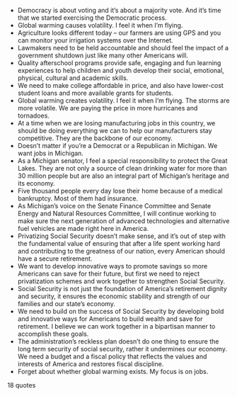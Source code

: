  - Democracy is about voting and it’s about a majority vote. And it’s time that we started exercising the Democratic process.
 - Global warming causes volatility. I feel it when I’m flying.
 - Agriculture looks different today – our farmers are using GPS and you can monitor your irrigation systems over the Internet.
 - Lawmakers need to be held accountable and should feel the impact of a government shutdown just like many other Americans will.
 - Quality afterschool programs provide safe, engaging and fun learning experiences to help children and youth develop their social, emotional, physical, cultural and academic skills.
 - We need to make college affordable in price, and also have lower-cost student loans and more available grants for students.
 - Global warming creates volatility. I feel it when I’m flying. The storms are more volatile. We are paying the price in more hurricanes and tornadoes.
 - At a time when we are losing manufacturing jobs in this country, we should be doing everything we can to help our manufacturers stay competitive. They are the backbone of our economy.
 - Doesn’t matter if you’re a Democrat or a Republican in Michigan. We want jobs in Michigan.
 - As a Michigan senator, I feel a special responsibility to protect the Great Lakes. They are not only a source of clean drinking water for more than 30 million people but are also an integral part of Michigan’s heritage and its economy.
 - Five thousand people every day lose their home because of a medical bankruptcy. Most of them had insurance.
 - As Michigan’s voice on the Senate Finance Committee and Senate Energy and Natural Resources Committee, I will continue working to make sure the next generation of advanced technologies and alternative fuel vehicles are made right here in America.
 - Privatizing Social Security doesn’t make sense, and it’s out of step with the fundamental value of ensuring that after a life spent working hard and contributing to the greatness of our nation, every American should have a secure retirement.
 - We want to develop innovative ways to promote savings so more Americans can save for their future, but first we need to reject privatization schemes and work together to strengthen Social Security.
 - Social Security is not just the foundation of America’s retirement dignity and security, it ensures the economic stability and strength of our families and our state’s economy.
 - We need to build on the success of Social Security by developing bold and innovative ways for Americans to build wealth and save for retirement. I believe we can work together in a bipartisan manner to accomplish these goals.
 - The administration’s reckless plan doesn’t do one thing to ensure the long term security of social security, rather it undermines our economy. We need a budget and a fiscal policy that reflects the values and interests of America and restores fiscal discipline.
 - Forget about whether global warming exists. My focus is on jobs.

18 quotes